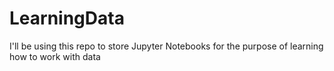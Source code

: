 # LearningData
I'll be using this repo to store Jupyter Notebooks for the purpose of learning how to work with data
